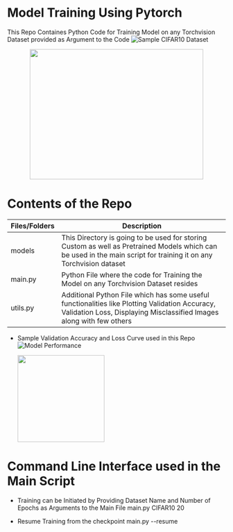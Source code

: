 # Model Training Using Pytorch 

This Repo Containes Python Code for Training Model on any Torchvision Dataset provided as Argument to the Code
![Sample CIFAR10 Dataset]([https://github.com/username/repository/image.png](https://user-images.githubusercontent.com/61132761/219100619-816945e3-a504-4f03-a68e-73bd32ea27b6.png))
<p align="center">
  <img src="![image](https://user-images.githubusercontent.com/61132761/219100619-816945e3-a504-4f03-a68e-73bd32ea27b6.png)" width="400" height="300" />
</p>

# Contents of the Repo 

Files/Folders  |                                                                 Description                                                                            |
---------------|--------------------------------------------------------------------------------------------------------------------------------------------------------|
models         | This Directory is going to be used for storing Custom as well as Pretrained Models which can be used in the main script for training it on any           Torchvision dataset                                                                                                                                                     |
main.py        | Python File where the code for Training the Model on any Torchvision Dataset resides                                                                   |
utils.py       | Additional Python File which has some useful functionalities like Plotting Validation Accuracy, Validation Loss, Displaying Misclassified Images along  with few others                                                                                                                                                         |

* Sample Validation Accuracy and Loss Curve used in this Repo
  ![Model Performance](https://user-images.githubusercontent.com/61132761/219105985-1e04e9d0-28ab-4e33-942b-1aa345723c4b.png)
  <p align="left">
  <img src="![image](https://user-images.githubusercontent.com/61132761/219105985-1e04e9d0-28ab-4e33-942b-1aa345723c4b.png)" width="200" height="200" />
  </p>

# Command Line Interface used in the Main Script

* Training can be Initiated by Providing Dataset Name and Number of Epochs as Arguments to the Main File
  main.py CIFAR10 20

* Resume Training from the checkpoint
  main.py --resume

